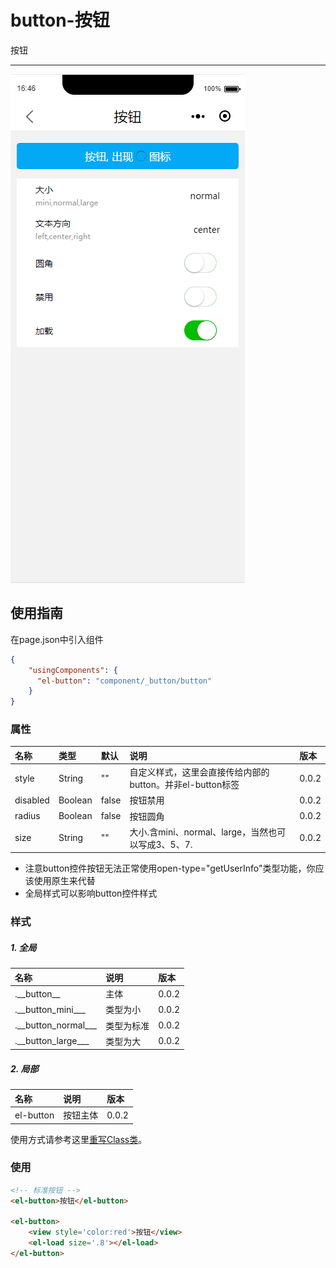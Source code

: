 # button-按钮

按钮

---

![](/assets/button01.png)

## 使用指南

在page.json中引入组件

```json
{
    "usingComponents": {
      "el-button": "component/_button/button"
    }
}
```

### 属性

| 名称 | 类型 | 默认 | 说明 | 版本 |
| :--- | :--- | :--- | :--- | :--- |
| style | String | "" | 自定义样式，这里会直接传给内部的button。并非el-button标签 | 0.0.2 |
| disabled | Boolean | false | 按钮禁用 | 0.0.2 |
| radius | Boolean | false | 按钮圆角 | 0.0.2 |
| size | String | "" | 大小.含mini、normal、large，当然也可以写成3、5、7. | 0.0.2 |

* 注意button控件按钮无法正常使用open-type="getUserInfo"类型功能，你应该使用原生来代替
* 全局样式可以影响button控件样式

### 样式

##### 1. 全局

| 名称 | 说明 | 版本 |
| :--- | :--- | :--- |
| .\_\_button__ | 主体 | 0.0.2 |
| .\_\_button_mini___ | 类型为小 | 0.0.2 |
| .\_\_button_normal___ | 类型为标准 | 0.0.2 |
| .\_\_button_large___ | 类型为大 | 0.0.2 |

##### 2. 局部

| 名称 | 说明 | 版本 |
| :--- | :--- | :--- |
| el-button | 按钮主体 | 0.0.2 |

使用方式请参考这里[重写Class类](/zhong-xie-class-lei.md)。

### 使用

```html
<!-- 标准按钮 -->
<el-button>按钮</el-button>

<el-button>
    <view style='color:red'>按钮</view>
    <el-load size='.8'></el-load>
</el-button>
```



